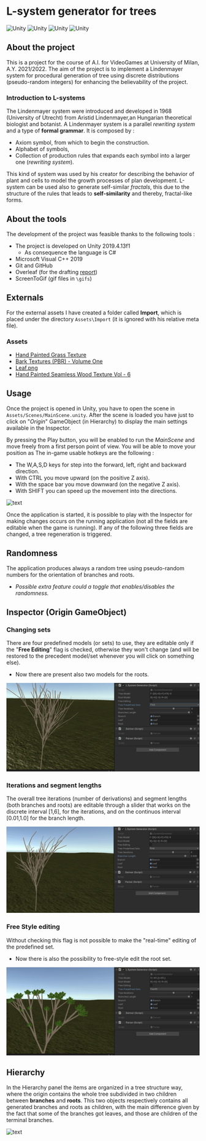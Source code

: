 # L-system generator for trees
![Unity](https://img.shields.io/badge/build-passing-green)
![Unity](https://img.shields.io/badge/license-MIT-yellowgreen)
![Unity](https://img.shields.io/badge/version-v1.5-blue)
![Unity](https://img.shields.io/badge/language-C%23-brightgreen)
## About the project
This is a project for the course of A.I. for VideoGames at University of Milan, A.Y. 2021/2022.
The aim of the project is to implement a Lindenmayer system for procedural generation of tree using discrete distributions (pseudo-random integers) for enhancing the believability of the project.

### Introduction to L-systems
The Lindenmayer system were introduced and developed in 1968 (University of Utrecht) from Aristid Lindenmayer,an Hungarian theoretical biologist and botanist.
A Lindenmayer system is a parallel *rewriting system* and a type of **formal grammar**. It is composed by :
- Axiom symbol, from which to begin the construction.
- Alphabet of symbols,
- Collection of production rules that expands each symbol into a larger one (*rewriting system*).

This kind of system was used by his creator for describing the behavior of plant and cells to model the growth processes of plan development. L-system can be used also to generate self-similar *fractals*, this due to the structure of the rules that leads to **self-similarity** and thereby, fractal-like forms.

## About the tools
The development of the project was feasible thanks to the following tools :
- The project is developed on Unity 2019.4.13f1
    - As consequence the language is C#
- Microsoft Visual C++ 2019
- Git and GitHub
- Overleaf (for the drafting [report](/L_SYSTEM_AI4V_REPORT.pdf))
- ScreenToGif (gif files in `\gifs`)

## Externals
For the external assets I have created a folder called **Import**, which is placed under
the directory `Assets\Import` (it is ignored with his relative meta file).

### Assets
- [Hand Painted Grass Texture](https://assetstore.unity.com/packages/2d/textures-materials/floors/hand-painted-grass-texture-78552)
- [Bark Textures (PBR) - Volume One](https://assetstore.unity.com/packages/2d/textures-materials/nature/bark-textures-pbr-volume-one-71019)
- [Leaf.png](/Assets/Import/Leaf.png)
- [Hand Painted Seamless Wood Texture Vol - 6](https://assetstore.unity.com/packages/2d/textures-materials/wood/hand-painted-seamless-wood-texture-vol-6-162145)

## Usage
Once the project is opened in Unity, you have to open the scene in `Assets/Scenes/MainScene.unity`. After the scene is loaded you have just to click on "*Origin*" GameObject (in Hierarchy) to display the main settings available in the Inspector.

By pressing the Play button, you will be enabled to run the *MainScene* and move freely from a first person
point of view. You will be able to move your position as The in-game usable hotkeys are the following :
- The W,A,S,D keys for step into the forward, left, right and backward direction.
- With CTRL you move upward (on the positive Z axis).
- With the space bar you move downward (on the negative Z axis).
- With SHIFT you can speed up the movement into the directions.

![text](gifs/Movements.gif)

Once the application is started, it is possible to play with the Inspector for making changes occurs on the
running application (not all the fields are editable when the game is running). If any of the following three fields are changed, a tree regeneration is triggered.

## Randomness
The application produces always a random tree using pseudo-random numbers for the orientation of branches and roots.
- *Possible extra feature could a toggle that enables/disables the randomness.*

## Inspector (Origin GameObject)
### Changing sets
There are four predefined models (or sets) to use, they are editable only if the "**Free Editing**" flag is checked, otherwise they won't change (and will be restored to the precedent model/set whenever you will click on something else).
* Now there are present also two models for the roots.

![text](gifs/ChangingSets.gif)

### Iterations and segment lengths
The overall tree iterations (number of derivations) and segment lengths (both branches and roots) are editable through a slider that works on the discrete interval [1,6], for the iterations, and on the continuos interval [0.01,1.0] for the branch length.

![text](gifs/Iterations.gif)

### Free Style editing
Without checking this flag is not possible to make the "real-time" editing of the predefined set.
* Now there is also the possibility to free-style edit the root set.

![text](gifs/FreeStyle.gif)

## Hierarchy
In the Hierarchy panel the items are organized in a tree structure way, where the origin contains the whole tree subdivided in two children between **branches** and  **roots**. This two objects respectively contains all generated branches and roots as children, with the main difference given by the fact that some of the branches got leaves, and those are children of the terminal branches.

![text](gifs/Hierarchy.gif)